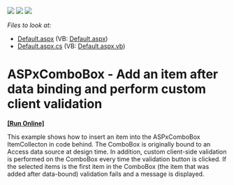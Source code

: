 <!-- default badges list -->
![](https://img.shields.io/endpoint?url=https://codecentral.devexpress.com/api/v1/VersionRange/128530590/12.1.6%2B)
[![](https://img.shields.io/badge/Open_in_DevExpress_Support_Center-FF7200?style=flat-square&logo=DevExpress&logoColor=white)](https://supportcenter.devexpress.com/ticket/details/E20038)
[![](https://img.shields.io/badge/📖_How_to_use_DevExpress_Examples-e9f6fc?style=flat-square)](https://docs.devexpress.com/GeneralInformation/403183)
<!-- default badges end -->
<!-- default file list -->
*Files to look at*:

* [Default.aspx](./CS/WebSite/Default.aspx) (VB: [Default.aspx](./VB/WebSite/Default.aspx))
* [Default.aspx.cs](./CS/WebSite/Default.aspx.cs) (VB: [Default.aspx.vb](./VB/WebSite/Default.aspx.vb))
<!-- default file list end -->
# ASPxComboBox - Add an item after data binding and perform custom client validation
<!-- run online -->
**[[Run Online]](https://codecentral.devexpress.com/e20038/)**
<!-- run online end -->


<p>This example shows how to insert an item into the ASPxComboBox ItemCollecton in code behind. The ComboBox is originally bound to an Access data source at design time. In addition, custom client-side validation is performed on the ComboBox every time the validation button is clicked. If the selected items is the first item in the ComboBox (the item that was added after data-bound) validation fails and a message is displayed. </p>

<br/>


